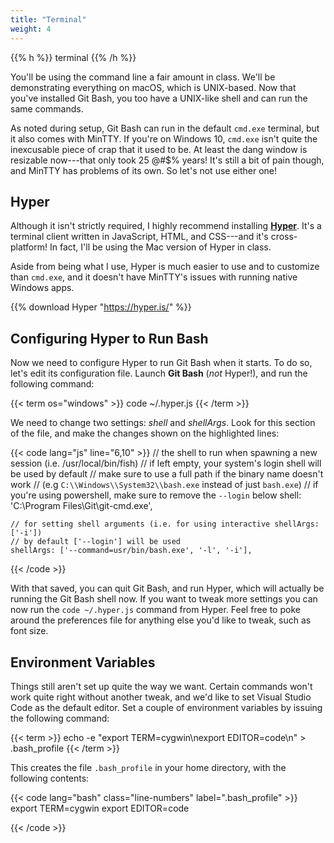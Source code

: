 ```yaml
---
title: "Terminal"
weight: 4
---
```


{{% h %}}
<i class="fa fa-terminal"></i> terminal
{{% /h %}}

You'll be using the command line a fair amount in class. We'll be demonstrating everything on macOS, which is UNIX-based. Now that you've installed Git Bash, you too have a UNIX-like shell and can run the same commands.

As noted during setup, Git Bash can run in the default `cmd.exe` terminal, but it also comes with MinTTY. If you're on Windows 10, `cmd.exe` isn't quite the inexcusable piece of crap that it used to be. At least the dang window is resizable now---that only took 25 @#$% years! It's still a bit of pain though, and MinTTY has problems of its own. So let's not use either one! 

## Hyper

Although it isn't strictly required, I highly recommend installing **[Hyper](https://hyper.is/)**. It's a terminal client written in JavaScript, HTML, and CSS---and it's cross-platform! In fact, I'll be using the Mac version of Hyper in class.

Aside from being what I use, Hyper is much easier to use and to customize than `cmd.exe`, and it doesn't have MinTTY's issues with running native Windows apps.

{{% download Hyper "https://hyper.is/" %}}

## Configuring Hyper to Run Bash

Now we need to configure Hyper to run Git Bash when it starts. To do so, let's edit its configuration file. Launch **Git Bash** (_not_ Hyper!), and run the following command:

{{< term os="windows" >}}
code ~/.hyper.js
{{< /term >}}

We need to change two settings: _shell_ and _shellArgs_. Look for this section of the file, and make the changes shown on the highlighted lines:

{{< code lang="js" line="6,10" >}}
    // the shell to run when spawning a new session (i.e. /usr/local/bin/fish)
    // if left empty, your system's login shell will be used by default
    // make sure to use a full path if the binary name doesn't work
    // (e.g `C:\\Windows\\System32\\bash.exe` instead of just `bash.exe`)
    // if you're using powershell, make sure to remove the `--login` below
    shell: 'C:\\Program Files\\Git\\git-cmd.exe',

    // for setting shell arguments (i.e. for using interactive shellArgs: ['-i'])
    // by default ['--login'] will be used
    shellArgs: ['--command=usr/bin/bash.exe', '-l', '-i'],
{{< /code >}}

With that saved, you can quit Git Bash, and run Hyper, which will actually be running the Git Bash shell now. If you want to tweak more settings you can now run the `code ~/.hyper.js` command from Hyper. Feel free to poke around the preferences file for anything else you'd like to tweak, such as font size.

## Environment Variables

Things still aren't set up quite the way we want. Certain commands won't work quite right without another tweak, and we'd like to set Visual Studio Code as the default editor. Set a couple of environment variables by issuing the following command:

{{< term >}}
echo -e "export TERM=cygwin\nexport EDITOR=code\n" > .bash_profile
{{< /term >}}

This creates the file `.bash_profile` in your home directory, with the following contents:

{{< code lang="bash" class="line-numbers" label=".bash_profile" >}}
export TERM=cygwin
export EDITOR=code

{{< /code >}}